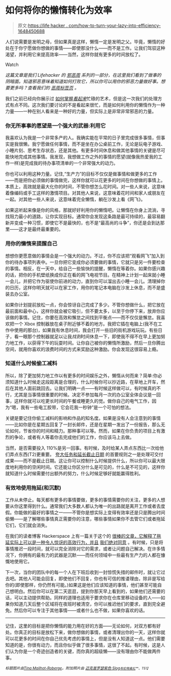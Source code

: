 # 如何将你的懒惰转化为效率

> 原文:[https://life hacker . com/how-to-turn-your-lazy-into-efficiency-1648450688](https://lifehacker.com/how-to-turn-your-laziness-into-efficiency-1648450688)

人们说需要是发明之母，但如果真是这样，懒惰一定是发明之父。毕竟，懒惰的好处在于你宁愿做你想做的事情——即使那没什么——而不是工作。让我们驾驭这种渴望，并利用它来提高效率——当然，这样你就有更多的时间放松了。

Watch

*这篇文章是我们 Lifehacker 的* [*邪恶周*](https://lifehacker.com/welcome-to-lifehackers-fifth-annual-evil-week-1647621043) *系列的一部分，在这里我们看到了做事的阴暗面。知道邪恶意味着知道如何打败它，所以你可以用你的邪恶力量做好事。想要更多吗？查看我们的* [*恶周标签页*](http://lifehacker.com/tag/evilweek) *。*

我们之前已经向你展示过 [如何掌握*看起来*](https://lifehacker.com/how-to-master-the-art-of-looking-busy-5952456)忙碌的艺术，但是这一次我们的处理方式有点不同。这次我们要讨论的不是看起来很忙，而是如何利用你的懒惰作为一种力量——一种在别人看来是一种好的力量，但实际上是非常非常邪恶的力量。

### 你无所事事的愿望是一个强大的武器:利用它

我喜欢认为我是一个非常多产的人。我确实能在平常的日子里完成很多事情，但事实是我很懒。我宁愿做任何事情，而不是坐在办公桌前工作，无论是玩电子游戏、小睡片刻、思考生存状态，还是其他。有更多时间休息和做其他事情的关键是尽可能快地完成其他事情。我发现，我想做工作之外的事情的愿望(就像我热爱我的工作一样)是完成我的待办事项清单的一个非常强大的动力。

你也可以利用这种力量。记住,“生产力”的目标不仅仅是做事情和做更多的工作——而是把你必须做的事情做完，这样你就可以花更多的时间在你想做的事情上。本质上，高效就是最大化你的时间，不管你想怎么花时间。对一些人来说，这意味着像编码或手工这样的激情项目。对其他人来说，这意味着花时间和家人或朋友在一起。对其他一些人来说，这意味着完全懒惰，躺在沙发上看《网飞》。

如果这听起来像是你的风格，那就好好利用你的懒惰吧。让懒惰在你身上流淌，寻找阻力最小的道路，让你实现目标。通常你会发现这条路是最可持续的，最容易翻新并变成一种习惯，即使它不是最快的，也不是“最高尚的斗争”，你还是会到达那里——这才是最终最重要的。

### 用你的懒惰来提醒自己

想想你更愿意做的事情会是一个强大的动力。不过，你不应该把“观看网飞”加入到你的待办事项列表中。一旦你把它变成你必须要做的事情，它就只是另一件要检查的事情。相反，在一天中，给自己一些愉快的提醒，懒惰在等着你。如果你感兴趣的话，把你的手机壁纸换成你正在看的网飞电视节目。在精神上计划一起床就小睡一会儿，并把它作为驱使你前进的动力，直到你可以溜出去小睡一会儿。清理掉你的日历，这样你明天就可以在家工作，用你的笔记本电脑在沙发上休息，而不是盛装去办公室。

如果你计划提前放松一点，你会惊讶自己完成了多少。不管你想做什么，把它放在最前面和最中心，这样你就会被它吸引，但不要太多，以至于你停下来，放弃你应该做的事情。记住，你要在高效和懈怠之间找到平衡点——而不仅仅是懈怠。我喜欢把一个 Xbox 控制器放在桌子附近够不着的地方。我把它插在电脑上(我不在工作中使用的那台)，如果我有休息时间，我会打开一些旧的街机游戏玩玩。有些日子，看一眼那个控制器就足以让我*找到*时间休息一下，即使我不得不在早上更加努力地工作，以获得下午的玩耍时间。让你自己被你的懒惰所激励，然后一旦你腾出空间，就用你喜欢的浪费时间的方式来奖励这种激励。你会发现这很容易上瘾。

### 知道什么时候偷工减料

所以，除了更加努力地工作以有更多的时间娱乐之外，懒惰从何而来？简单:你必须知道什么时候走这段距离是合理的，什么时候你可以抄近路，在草地上开车，然后在其他人面前跳回去。让我们明确一点——有时候这样做可以，有时候真的不行，尤其是当事情很重要的时候。决定不参加每月一次的办公室全体会议是一回事，这样你就可以吃更长时间的午餐或睡更久的觉。做你自己的电气工作，因为“嗯，我有一些电工胶带，它会花我一秒钟”是一个可怕的想法。

关键是要记住你偷工减料的影响和作品的知名度。如果是没有人会注意到的事情——比如你是在星期五回复了一封长邮件，还是在星期一发出了一份报告，那么无论如何，节省你的时间和精力。那种事可以等。然而，如果在你负责的项目上有激烈的争论，或者有人等着你去完成他们的工作，你应该马上去做。

当然，是否需要投入 110%是另一回事。有时候，及时给某人弄点东西比一次给他们弄点东西(T2)更重要。 [夸大任务和延长截止日期](https://lifehacker.com/how-to-inflate-tasks-and-extend-due-dates-1455424470) 的首要规则之一是处理可交付成果——而不是截止日期。这让你可以控制什么时候提供什么，所以你可以最大限度地利用你的空闲时间。它还能让你区分什么是可见的，什么是不可见的，这样你就知道什么时候需要付出额外的努力，什么时候足够好就能赢得胜利。

### 有效地使用拖延(和沉默)

工作从未停止。每天都有更多的事情要做，更多的事情需要你的关注，更多的人想要从你这里得到什么。通常我们大多数人都认为唯一的出路就是离开工作或者去度假。你能做的最好的事情之一——不管你是想实际上变得有效率还是只是腾出时间偷懒——是了解哪些事情真正需要你的注意，哪些事情如果你不去管它们或者拖延它们，它们就会消失。

在我们的读者博客 Hackerspace 上有一篇关于这个的 [很棒的文章，它解释了拖延实际上可以是一种令人惊讶的高效行为，并且](https://hackerspace.kinja.com/how-procrastination-can-become-a-productive-activity-1440113157) [我们绝对同意](http://lifehacker.com/six-lazy-ways-to-trick-your-brain-into-being-productive-5987548) 。有时候，只是将事情推迟一段时间，就可以完全消除对它的需求，或者让问题自己解决。在许多情况下，你拥有的最有力的武器是沉默——而任何领域中一些最有生产力的人都在慷慨地使用它。

下一次，当你的团队中的每一个人在下班后收到一封惊慌失措的邮件时，就让它过去吧。其他人可能会回复，即使他们不回复，你也有可信的推诿理由，除非是写给你的(即使那样，你仍然有可能。)如果这是他们应该知道的事情，他们甚至可能自己想明白。然后你可以在第二天逛逛，提到你那天早上看到的，如果他们还需要的话，可以主动提供帮助。同样的道理也适用于要求你在仓库里移动设备的人——如果你知道几天后整个区域将在夜班时被清空，你可以推迟他们的要求，直到完全避免。然后你可以专注于其他事情——或者什么也不做，如果你喜欢的话。

* * *

记住，这里的目标是把你懒惰的能力用在好的方面——无论如何，对双方都有好处。你真正的目标是放松下来，做你想做的事情，或者清理出你的一天，这样你就可以花更多的时间在你自己优先考虑的事情上，但是没有人知道这一点。他们需要知道的是，你很有动力，而且你似乎做了很多事情，这很了不起。有时候，这是人们认为你是一个奇迹创造者的关键，而你真的超级懒——没有理由你不能做两件事。

<small>*标题图片由*</small>[<small>*Tina Mailhot-Roberge*</small>](http://vervex.ca)<small>*。附加照片由*</small> [<small>*迈克普罗瑟*</small>](https://www.flickr.com/photos/colmmcsky/6974064469/)<small></small>*[<small>*紫色 Slog*</small>](https://www.flickr.com/photos/purpleslog/183842413/)<small>*[<small>*布伦特奥扎*</small>](https://www.flickr.com/photos/brento/4943184752)<small>**。*T51】*</small>*</small>*